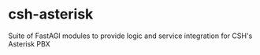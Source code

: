 # csh-asterisk
Suite of FastAGI modules to provide logic and service integration for CSH's Asterisk PBX
